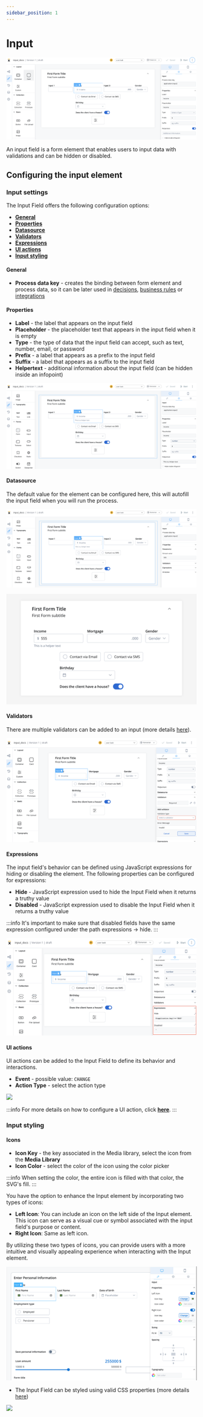 ```yaml
---
sidebar_position: 1
---
```


# Input

![Input](../../img/input_form_field.png)

An input field is a form element that enables users to input data with validations and can be hidden or disabled.

## Configuring the input element

### Input settings

The Input Field offers the following configuration options:

- [**General**](#general)
- [**Properties**](#properties)
- [**Datasource**](#datasource)
- [**Validators**](#validators)
- [**Expressions**](#expressions)
- [**UI actions**](#ui-actions)
- [**Input styling**](#input-styling)

#### General
   
* **Process data key** - creates the binding between form element and process data, so it can be later used in [decisions](../../../node/exclusive-gateway-node.md), [business rules](../../../actions/business-rule-action/business-rule-action.md) or [integrations](../../../node/message-send-received-task-node.md#from-integration)

#### Properties

* **Label** - the label that appears on the input field
* **Placeholder** - the placeholder text that appears in the input field when it is empty
* **Type** - the type of data that the input field can accept, such as text, number, email, or password
* **Prefix** - a label that appears as a prefix to the input field
* **Suffix** - a label that appears as a suffix to the input field
* **Helpertext** - additional information about the input field (can be hidden inside an infopoint)

![](../../img/input_props.png)

#### Datasource

The default value for the element can be configured here, this will autofill the input field when you will run the process.

![](../../img/input_datasource1.png)

![](../../img/input_datasource.png)

#### Validators

There are multiple validators can be added to an input (more details [here](../../validators.md)).

![](../../img/input_validators.png)

#### Expressions  

The input field's behavior can be defined using JavaScript expressions for hiding or disabling the element. The following properties can be configured for expressions:
   
* **Hide** - JavaScript expression used to hide the Input Field when it returns a truthy value
* **Disabled** - JavaScript expression used to disable the Input Field when it returns a truthy value

:::info
It's important to make sure that disabled fields have the same expression configured under the path expressions → hide.
:::

![](../../img/input_expressions.png)

#### UI actions

UI actions can be added to the Input Field to define its behavior and interactions.

* **Event** - possible value: `CHANGE`
* **Action Type** - select the action type

![](../../img/input_ui_actions.gif)

:::info
For more details on how to configure a UI action, click [**here**](../../ui-actions).
:::

### Input styling

#### Icons

* **Icon Key** - the key associated in the Media library, select the icon from the **Media Library**
* **Icon Color** - select the color of the icon using the color picker 

:::info
When setting the color, the entire icon is filled with that color, the SVG's fill.
:::

You have the option to enhance the Input element by incorporating two types of icons:

* **Left Icon**: You can include an icon on the left side of the Input element. This icon can serve as a visual cue or symbol associated with the input field's purpose or content.
* **Right Icon**: Same as left icon.

By utilizing these two types of icons, you can provide users with a more intuitive and visually appealing experience when interacting with the Input element.

![](../../../../platform-deep-dive/img/input_icons.png)

* The Input Field can be styled using valid CSS properties (more details [here](../../#styling))

![](../../img/input_form_field_styling.gif)
